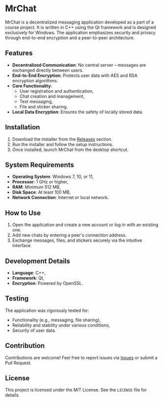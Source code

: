 # MrChat

MrChat is a decentralized messaging application developed as a part of a course project. It is written in C++ using the Qt framework and is designed exclusively for Windows. The application emphasizes security and privacy through end-to-end encryption and a peer-to-peer architecture.

## Features

- **Decentralized Communication**: No central server – messages are exchanged directly between users.
- **End-to-End Encryption**: Protects user data with AES and RSA encryption algorithms.
- **Core Functionality**:
  - User registration and authentication,
  - Chat creation and management,
  - Text messaging,
  - File and sticker sharing.
- **Local Data Encryption**: Ensures the safety of locally stored data.

## Installation

1. Download the installer from the [Releases](#) section.
2. Run the installer and follow the setup instructions.
3. Once installed, launch MrChat from the desktop shortcut.

## System Requirements

- **Operating System**: Windows 7, 10, or 11,
- **Processor**: 1 GHz or higher,
- **RAM**: Minimum 512 MB,
- **Disk Space**: At least 100 MB,
- **Network Connection**: Internet or local network.

## How to Use

1. Open the application and create a new account or log in with an existing one.
2. Add new chats by entering a peer's connection address.
3. Exchange messages, files, and stickers securely via the intuitive interface.

## Development Details

- **Language**: C++,
- **Framework**: Qt,
- **Encryption**: Powered by OpenSSL.

## Testing

The application was rigorously tested for:
- Functionality (e.g., messaging, file sharing),
- Reliability and stability under various conditions,
- Security of user data.

## Contribution

Contributions are welcome! Feel free to report issues via [Issues](#) or submit a Pull Request.

## License

This project is licensed under the MIT License. See the `LICENSE` file for details.
